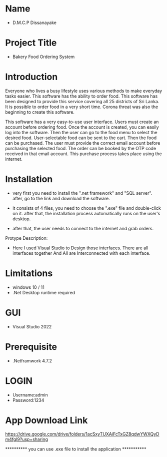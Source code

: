 # Name
* D.M.C.P Dissanayake

# Project Title
* Bakery Food Ordering System

# Introduction

Everyone who lives a busy lifestyle uses various methods to make everyday tasks easier. This software has the ability to order food. This software has been designed to provide this service covering all 25 districts of Sri Lanka. It is possible to order food in a very short time. Corona threat was also the beginning to create this software.

This software has a very easy-to-use user interface. Users must create an account before ordering food. Once the account is created, you can easily log into the software. Then the user can go to the food menu to select the desired food. User-selectable food can be sent to the cart. Then the food can be purchased. The user must provide the correct email account before purchasing the selected food. The order can be booked by the OTP code received in that email account. This purchase process takes place using the internet.


# Installation

* very first you need to install the ".net framework" and "SQL server". after, go to the link and download the software.

* it consists of 4 files, you need to choose the ".exe" file and double-click on it. after that, the installation process automatically runs on the user's desktop.

* after that, the user needs to connect to the internet and grab orders.



Protype Description:

* Here I used Visual Studio to Design those interfaces. There are all interfaces together And All are Interconnected with each interface.

# Limitations
 * windows 10 / 11
 * .Net Desktop runtime required

# GUI
 * Visual Studio 2022

# Prerequisite
 * .Netframwork 4.7.2

# LOGIN
 * Username:admin 
 * Password:1234

# App Download Link  
https://drive.google.com/drive/folders/1acSxyTUXAiFcTxGZ8qdwYWXQyDm4fgl9?usp=sharing

********** you can use .exe file to install the application ***********
